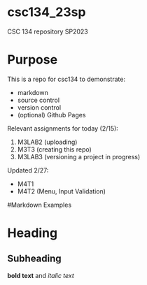 # csc134_23sp
CSC 134 repository SP2023

# Purpose
This is a repo for csc134 to demonstrate:
- markdown
- source control
- version control
- (optional) Github Pages 

Relevant assignments for today (2/15):
1. M3LAB2 (uploading)
2. M3T3 (creating this repo)
3. M3LAB3 (versioning a project in progress)

Updated 2/27:
- M4T1 
- M4T2 (Menu, Input Validation)  

#Markdown Examples
# Heading
## Subheading
**bold text** and *italic text*

